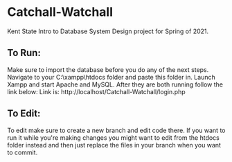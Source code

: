# Catchall-Watchall
Kent State Intro to Database System Design project for Spring of 2021.

## To Run:
Make sure to import the database before you do any of the next steps.
Navigate to your C:\xampp\htdocs folder and paste this folder in.
Launch Xampp and start Apache and MySQL. After they are both running follow the link below:
Link is: http://localhost/Catchall-Watchall/login.php

## To Edit:
To edit make sure to create a new branch and edit code there. If you want to run it while you're making changes you might want to edit from the htdocs folder instead and then just replace the files in your branch when you want to commit.
